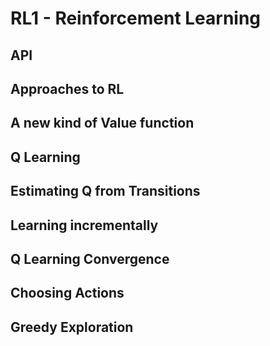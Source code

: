 # RL1 - Reinforcement Learning

## API



## Approaches to RL



## A new kind of Value function



## Q Learning



## Estimating Q from Transitions



## Learning incrementally



## Q Learning Convergence



## Choosing Actions



## Greedy Exploration


